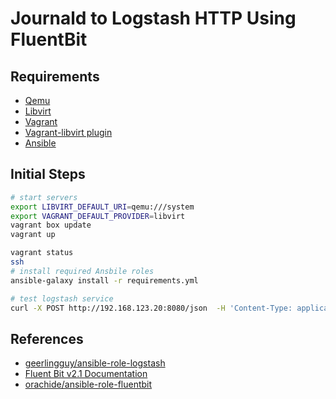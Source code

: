 # Journald to Logstash HTTP Using FluentBit

## Requirements

- [Qemu](https://www.qemu.org/)
- [Libvirt](https://libvirt.org/)
- [Vagrant](https://www.vagrantup.com/)
- [Vagrant-libvirt plugin](https://vagrant-libvirt.github.io/vagrant-libvirt/configuration.html)
- [Ansible](https://docs.ansible.com/)

## Initial Steps

```bash
# start servers
export LIBVIRT_DEFAULT_URI=qemu:///system
export VAGRANT_DEFAULT_PROVIDER=libvirt
vagrant box update
vagrant up

vagrant status
ssh
# install required Ansbile roles
ansible-galaxy install -r requirements.yml
```

```bash
# test logstash service
curl -X POST http://192.168.123.20:8080/json  -H 'Content-Type: application/json' -d '{"name":"test","number":42}'
```

## References

- [geerlingguy/ansible-role-logstash](https://github.com/geerlingguy/ansible-role-logstash/tree/master)
- [Fluent Bit v2.1 Documentation](https://docs.fluentbit.io/manual/)
- [orachide/ansible-role-fluentbit](https://github.com/orachide/ansible-role-fluentbit)
